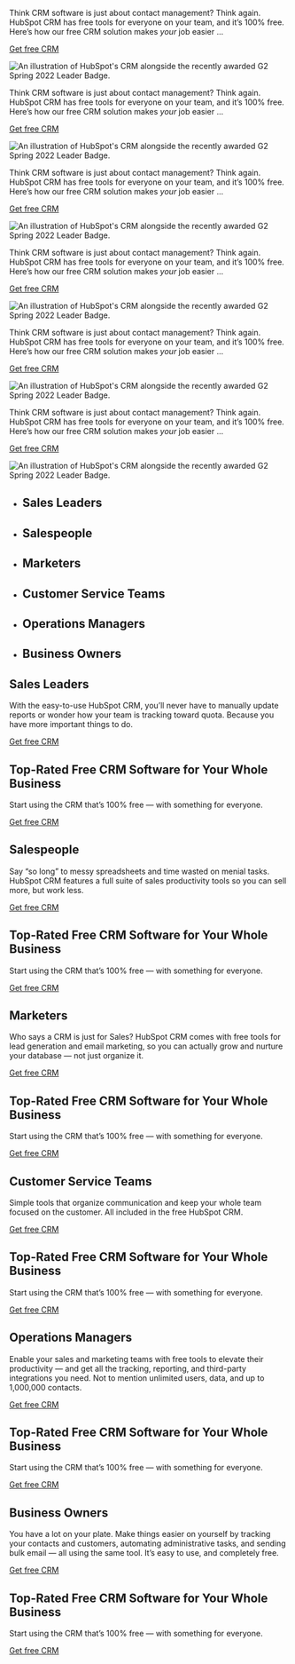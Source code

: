 Think CRM software is just about contact management? Think again. HubSpot CRM has free tools for everyone on your team, and it’s 100% free. Here’s how our free CRM solution makes _your_ job easier ...

[Get free CRM](https://app.hubspot.com/signup-hubspot/crm?hubs_signup-url=www.hubspot.com/products/crm&hubs_signup-cta=crmpersona-mainhero)

![An illustration of HubSpot's CRM alongside the recently awarded G2 Spring 2022 Leader Badge.](https://www.hubspot.com/hubfs/HeroImage_Opt1.png)

Think CRM software is just about contact management? Think again. HubSpot CRM has free tools for everyone on your team, and it’s 100% free. Here’s how our free CRM solution makes _your_ job easier ...

[Get free CRM](https://app.hubspot.com/signup-hubspot/crm?hubs_signup-url=www.hubspot.com/products/crm&hubs_signup-cta=crmpersona-mainhero)

![An illustration of HubSpot's CRM alongside the recently awarded G2 Spring 2022 Leader Badge.](https://www.hubspot.com/hubfs/HeroImage_Opt1.png)

Think CRM software is just about contact management? Think again. HubSpot CRM has free tools for everyone on your team, and it’s 100% free. Here’s how our free CRM solution makes _your_ job easier ...

[Get free CRM](https://app.hubspot.com/signup-hubspot/crm?hubs_signup-url=www.hubspot.com/products/crm&hubs_signup-cta=crmpersona-mainhero)

![An illustration of HubSpot's CRM alongside the recently awarded G2 Spring 2022 Leader Badge.](https://www.hubspot.com/hubfs/HeroImage_Opt1.png)

Think CRM software is just about contact management? Think again. HubSpot CRM has free tools for everyone on your team, and it’s 100% free. Here’s how our free CRM solution makes _your_ job easier ...

[Get free CRM](https://app.hubspot.com/signup-hubspot/crm?hubs_signup-url=www.hubspot.com/products/crm&hubs_signup-cta=crmpersona-mainhero)

![An illustration of HubSpot's CRM alongside the recently awarded G2 Spring 2022 Leader Badge.](https://www.hubspot.com/hubfs/HeroImage_Opt1.png)

Think CRM software is just about contact management? Think again. HubSpot CRM has free tools for everyone on your team, and it’s 100% free. Here’s how our free CRM solution makes _your_ job easier ...

[Get free CRM](https://app.hubspot.com/signup-hubspot/crm?hubs_signup-url=www.hubspot.com/products/crm&hubs_signup-cta=crmpersona-mainhero)

![An illustration of HubSpot's CRM alongside the recently awarded G2 Spring 2022 Leader Badge.](https://www.hubspot.com/hubfs/HeroImage_Opt1.png)

Think CRM software is just about contact management? Think again. HubSpot CRM has free tools for everyone on your team, and it’s 100% free. Here’s how our free CRM solution makes _your_ job easier ...

[Get free CRM](https://app.hubspot.com/signup-hubspot/crm?hubs_signup-url=www.hubspot.com/products/crm&hubs_signup-cta=crmpersona-mainhero)

![An illustration of HubSpot's CRM alongside the recently awarded G2 Spring 2022 Leader Badge.](https://www.hubspot.com/hubfs/HeroImage_Opt1.png)

-   ## Sales Leaders
    
-   ## Salespeople
    
-   ## Marketers
    
-   ## Customer Service Teams
    
-   ## Operations Managers
    
-   ## Business Owners
    

## Sales Leaders

With the easy-to-use HubSpot CRM, you’ll never have to manually update reports or wonder how your team is tracking toward quota. Because you have more important things to do.

[Get free CRM](https://app.hubspot.com/signup-hubspot/crm?hubs_signup-url=www.hubspot.com/products/crm&hubs_signup-cta=crmpersona-hero-salesleader)

## Top-Rated Free CRM Software for Your Whole Business

Start using the CRM that’s 100% free — with something for everyone.

[Get free CRM](https://app.hubspot.com/signup-hubspot/crm?hubs_signup-url=www.hubspot.com/products/crm&hubs_signup-cta=crmpersona-bottom-salesleader)

## Salespeople

Say “so long” to messy spreadsheets and time wasted on menial tasks. HubSpot CRM features a full suite of sales productivity tools so you can sell more, but work less.

[Get free CRM](https://app.hubspot.com/signup-hubspot/crm?hubs_signup-url=www.hubspot.com/products/crm&hubs_signup-cta=crmpersona-hero-salespeople)

## Top-Rated Free CRM Software for Your Whole Business

Start using the CRM that’s 100% free — with something for everyone.

[Get free CRM](https://app.hubspot.com/signup-hubspot/crm?hubs_signup-url=www.hubspot.com/products/crm&hubs_signup-cta=crmpersona-bottom-salespeople)

## Marketers

Who says a CRM is just for Sales? HubSpot CRM comes with free tools for lead generation and email marketing, so you can actually grow and nurture your database — not just organize it.

[Get free CRM](https://app.hubspot.com/signup-hubspot/crm?hubs_signup-url=www.hubspot.com/products/crm&hubs_signup-cta=crmpersona-hero-marketer)

## Top-Rated Free CRM Software for Your Whole Business

Start using the CRM that’s 100% free — with something for everyone.

[Get free CRM](https://app.hubspot.com/signup-hubspot/crm?hubs_signup-url=www.hubspot.com/products/crm&hubs_signup-cta=crmpersona-bottom-marketer)

## Customer Service Teams

Simple tools that organize communication and keep your whole team focused on the customer. All included in the free HubSpot CRM.

[Get free CRM](https://app.hubspot.com/signup-hubspot/crm?hubs_signup-url=www.hubspot.com/products/crm&hubs_signup-cta=crmpersona-hero-service)

## Top-Rated Free CRM Software for Your Whole Business

Start using the CRM that’s 100% free — with something for everyone.

[Get free CRM](https://app.hubspot.com/signup-hubspot/crm?hubs_signup-url=www.hubspot.com/products/crm&hubs_signup-cta=crmpersona-bottom-service)

## Operations Managers

Enable your sales and marketing teams with free tools to elevate their productivity — and get all the tracking, reporting, and third-party integrations you need. Not to mention unlimited users, data, and up to 1,000,000 contacts.

[Get free CRM](https://app.hubspot.com/signup-hubspot/crm?hubs_signup-url=www.hubspot.com/products/crm&hubs_signup-cta=crmpersona-hero-operations)

## Top-Rated Free CRM Software for Your Whole Business

Start using the CRM that’s 100% free — with something for everyone.

[Get free CRM](https://app.hubspot.com/signup-hubspot/crm?hubs_signup-url=www.hubspot.com/products/crm&hubs_signup-cta=crmpersona-bottom-operations)

## Business Owners

You have a lot on your plate. Make things easier on yourself by tracking your contacts and customers, automating administrative tasks, and sending bulk email — all using the same tool. It’s easy to use, and completely free.

[Get free CRM](https://app.hubspot.com/signup-hubspot/crm?hubs_signup-url=www.hubspot.com/products/crm&hubs_signup-cta=crmpersona-hero-owner)

## Top-Rated Free CRM Software for Your Whole Business

Start using the CRM that’s 100% free — with something for everyone.

[Get free CRM](https://app.hubspot.com/signup-hubspot/crm?hubs_signup-url=www.hubspot.com/products/crm&hubs_signup-cta=crmpersona-bottom-owner)